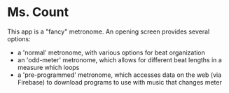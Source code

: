 # Ms. Count
This app is a "fancy" metronome. An opening screen provides several options:
* a 'normal' metronome, with various options for beat organization
* an 'odd-meter' metronome, which allows for different beat lengths in a measure which loops
* a 'pre-programmed' metronome, which accesses data on the web (via Firebase) to download programs to use with music that changes meter

